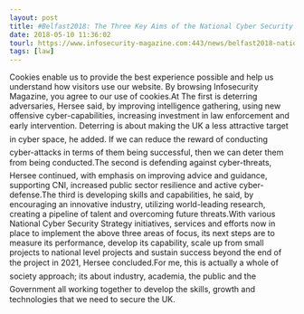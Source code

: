 ```yaml
---
layout: post
title: #Belfast2018: The Three Key Aims of the National Cyber Security Strategy
date: 2018-05-10 11:36:02
tourl: https://www.infosecurity-magazine.com:443/news/belfast2018-national-cyber/
tags: [law]
---
```

Cookies enable us to provide the best experience possible and help us understand how visitors use our website. By browsing Infosecurity Magazine, you agree to our use of cookies.At The first is deterring adversaries, Hersee said, by improving intelligence gathering, using new offensive cyber-capabilities, increasing investment in law enforcement and early intervention. Deterring is about making the UK a less attractive target in cyber space, he added. If we can reduce the reward of conducting cyber-attacks in terms of them being successful, then we can deter them from being conducted.The second is defending against cyber-threats, Hersee continued, with emphasis on improving advice and guidance, supporting CNI, increased public sector resilience and active cyber-defense.The third is developing skills and capabilities, he said, by encouraging an innovative industry, utilizing world-leading research, creating a pipeline of talent and overcoming future threats.With various National Cyber Security Strategy initiatives, services and efforts now in place to implement the above three areas of focus, its next steps are to measure its performance, develop its capability, scale up from small projects to national level projects and sustain success beyond the end of the project in 2021, Hersee concluded.For me, this is actually a whole of society approach; its about industry, academia, the public and the Government all working together to develop the skills, growth and technologies that we need to secure the UK.
